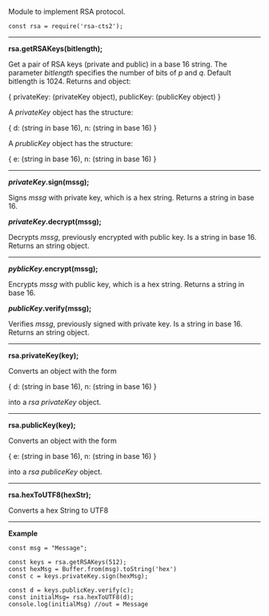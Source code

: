 Module to implement RSA protocol.


```
const rsa = require('rsa-cts2');
```

-----------------------------------

**rsa.getRSAKeys(bitlength);**

Get a pair of RSA keys (private and public) in a base 16 string. The parameter *bitlength* specifies the number of bits of *p* and *q*. Default bitlength is 1024. Returns and object:

{
    privateKey: (privateKey object),
    publicKey:  (publicKey object)
}

A *privateKey* object has the structure:

{
    d: (string in base 16),
    n: (string in base 16)
}

A *prublicKey* object has the structure:

{
    e: (string in base 16),
    n: (string in base 16)
}

-----------------------------------

**_privateKey_.sign(mssg);**

Signs *mssg* with private key, which is a hex string. Returns a string in base 16.

**_privateKey_.decrypt(mssg);**

Decrypts *mssg*, previously encrypted with public key. Is a string in base 16. Returns an string object.

-----------------------------------

**_pyblicKey_.encrypt(mssg);**

Encrypts *mssg* with public key, which is a hex string. Returns a string in base 16.

**_publicKey_.verify(mssg);**

Verifies *mssg*, previously signed with private key. Is a string in base 16. Returns an string object.

-----------------------------------

**rsa.privateKey(key);**

Converts an object with the form

{
    d: (string in base 16),
    n: (string in base 16)
}

into a *rsa privateKey* object.

-----------------------------------

**rsa.publicKey(key);**

Converts an object with the form

{
    e: (string in base 16),
    n: (string in base 16)
}

into a *rsa publiceKey* object.

-----------------------------------

**rsa.hexToUTF8(hexStr);**

Converts a hex String to UTF8

-----------------------------------

**Example**

```
const msg = "Message";

const keys = rsa.getRSAKeys(512);
const hexMsg = Buffer.from(msg).toString('hex')
const c = keys.privateKey.sign(hexMsg);

const d = keys.publicKey.verify(c);
const initialMsg= rsa.hexToUTF8(d);
console.log(initialMsg) //out = Message
```
